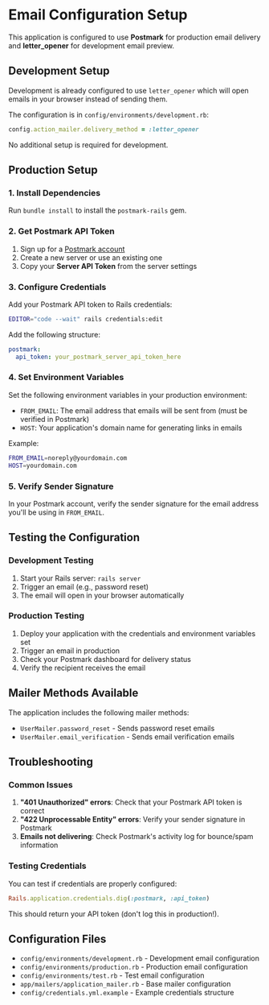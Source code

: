 # Email Configuration Setup

This application is configured to use **Postmark** for production email delivery and **letter_opener** for development email preview.

## Development Setup

Development is already configured to use `letter_opener` which will open emails in your browser instead of sending them.

The configuration is in `config/environments/development.rb`:
```ruby
config.action_mailer.delivery_method = :letter_opener
```

No additional setup is required for development.

## Production Setup

### 1. Install Dependencies

Run `bundle install` to install the `postmark-rails` gem.

### 2. Get Postmark API Token

1. Sign up for a [Postmark account](https://postmarkapp.com/)
2. Create a new server or use an existing one
3. Copy your **Server API Token** from the server settings

### 3. Configure Credentials

Add your Postmark API token to Rails credentials:

```bash
EDITOR="code --wait" rails credentials:edit
```

Add the following structure:
```yaml
postmark:
  api_token: your_postmark_server_api_token_here
```

### 4. Set Environment Variables

Set the following environment variables in your production environment:

- `FROM_EMAIL`: The email address that emails will be sent from (must be verified in Postmark)
- `HOST`: Your application's domain name for generating links in emails

Example:
```bash
FROM_EMAIL=noreply@yourdomain.com
HOST=yourdomain.com
```

### 5. Verify Sender Signature

In your Postmark account, verify the sender signature for the email address you'll be using in `FROM_EMAIL`.

## Testing the Configuration

### Development Testing

1. Start your Rails server: `rails server`
2. Trigger an email (e.g., password reset)
3. The email will open in your browser automatically

### Production Testing

1. Deploy your application with the credentials and environment variables set
2. Trigger an email in production
3. Check your Postmark dashboard for delivery status
4. Verify the recipient receives the email

## Mailer Methods Available

The application includes the following mailer methods:

- `UserMailer.password_reset` - Sends password reset emails
- `UserMailer.email_verification` - Sends email verification emails

## Troubleshooting

### Common Issues

1. **"401 Unauthorized" errors**: Check that your Postmark API token is correct
2. **"422 Unprocessable Entity" errors**: Verify your sender signature in Postmark
3. **Emails not delivering**: Check Postmark's activity log for bounce/spam information

### Testing Credentials

You can test if credentials are properly configured:

```ruby
Rails.application.credentials.dig(:postmark, :api_token)
```

This should return your API token (don't log this in production!).

## Configuration Files

- `config/environments/development.rb` - Development email configuration
- `config/environments/production.rb` - Production email configuration  
- `config/environments/test.rb` - Test email configuration
- `app/mailers/application_mailer.rb` - Base mailer configuration
- `config/credentials.yml.example` - Example credentials structure